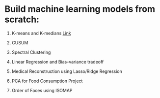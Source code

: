 # Build machine learning models from scratch:

1. K-means and K-medians
[Link](https://github.com/thule86/Machine-Learning-Models-Built-From-Scratch/blob/main/K-MEANS:%20Image%20compression%20.ipynb)

2. CUSUM 
3. Spectral Clustering
4. Linear Regression and Bias-variance tradeoff
5. Medical Reconstruction using Lasso/Ridge Regression
6. PCA for Food Consumption Project
7. Order of Faces using ISOMAP 
